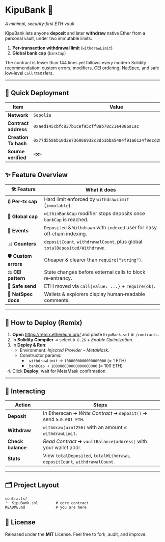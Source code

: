 # KipuBank 🏦

*A minimal, security‑first ETH vault.*

KipuBank lets anyone **deposit** and later **withdraw** native Ether from a personal vault, under two immutable limits:

1. **Per‑transaction withdrawal limit** (`withdrawLimit`)
2. **Global bank cap** (`bankCap`)

The contract is fewer than 144 lines yet follows every modern Solidity recommendation: custom errors, modifiers, CEI ordering, NatSpec, and safe low‑level `call` transfers.

---

## 🚀 Quick Deployment

| Item | Value |
|------|-------------------|
| **Network** | `Sepolia` |
| **Contract address** | `0xaed145cbfc837b1cef95cff8ab78c21e4806a1ac` |
| **Creation Tx hash** | `0x77d5586b10d2e736906932c3db1bba5484f91a6124f9ecd282ed6bb138f59ae0` |
| **Source verified** | `<❌>` |


## ✨ Feature Overview

| 🛠 Feature | What it does |
|-----------|--------------|
| 🔒 **Per‑tx cap** | Hard limit enforced by `withdrawLimit` (`immutable`). |
| 🏦 **Global cap** | `withinBankCap` modifier stops deposits once `bankCap` is reached. |
| 📣 **Events** | `Deposited` & `Withdrawn` with `indexed` user for easy off‑chain indexing. |
| 📊 **Counters** | `depositCount`, `withdrawalCount`, plus global `totalDeposited/Withdrawn`. |
| 🛡 **Custom errors** | Cheaper & clearer than `require("string")`. |
| ⚖️ **CEI pattern** | State changes before external calls to block re‑entrancy. |
| 💸 **Safe send** | ETH moved via `call{value: ...}` + `require(ok)`. |
| 📜 **NatSpec docs** | Wallets & explorers display human‑readable comments. |

---

## 🔧 How to Deploy (Remix)

1. **Open** <https://remix.ethereum.org/> and paste `KipuBank.sol` in `/contracts`.
2. In **Solidity Compiler** ➜ select `0.8.26` + *Enable Optimization*.
3. In **Deploy & Run**:
   - Environment: *Injected Provider – MetaMask*.
   - Constructor params:
     - `_withdrawLimit` → `1000000000000000000` (= 1 ETH)
     - `_bankCap` → `100000000000000000000` (= 100 ETH)
4. Click **Deploy**, wait for MetaMask confirmation.
---

## 💬 Interacting

| Action | Steps |
|--------|-------|
| **Deposit** | In Etherscan ➜ *Write Contract* ➜ `deposit()` ➜ send ≥ `0.001 ETH`. |
| **Withdraw** | `withdraw(uint256)` with an amount ≤ `withdrawLimit`. |
| **Check balance** | *Read Contract* ➜ `vaultBalance(address)` with your wallet addr. |
| **Stats** | View `totalDeposited`, `totalWithdrawn`, `depositCount`, `withdrawalCount`. |

---

## 🗂 Project Layout

```text
contracts/
└─ KipuBank.sol        # core contract
README.md              # you are here

```

## 📄 License

Released under the **MIT** License. Feel free to fork, audit, and improve.

